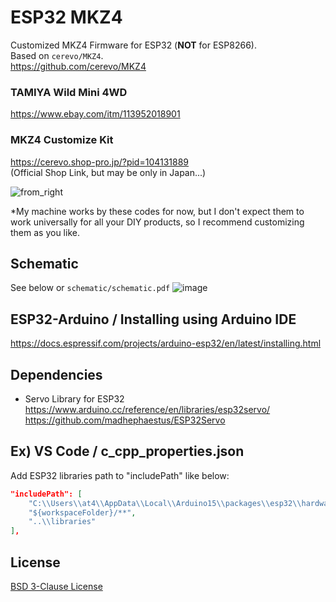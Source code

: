 # ESP32 MKZ4
Customized MKZ4 Firmware for ESP32 (**NOT** for ESP8266).  
Based on `cerevo/MKZ4`.  
https://github.com/cerevo/MKZ4  

### TAMIYA Wild Mini 4WD
https://www.ebay.com/itm/113952018901

### MKZ4 Customize Kit
https://cerevo.shop-pro.jp/?pid=104131889  
(Official Shop Link, but may be only in Japan...)   

![from_right](https://user-images.githubusercontent.com/1344010/216851982-377f2a88-b5ff-49dc-8d8b-39dc27115f64.jpg)

*My machine works by these codes for now, but I don't expect them to work universally for all your DIY products, so I recommend customizing them as you like.


## Schematic
See below or `schematic/schematic.pdf`
![image](./schematic/schematic.png)


## ESP32-Arduino / Installing using Arduino IDE

https://docs.espressif.com/projects/arduino-esp32/en/latest/installing.html


## Dependencies

- Servo Library for ESP32
https://www.arduino.cc/reference/en/libraries/esp32servo/
https://github.com/madhephaestus/ESP32Servo


## Ex) VS Code / c_cpp_properties.json

Add ESP32 libraries path to "includePath" like below:

```.vscode/c_cpp_properties.json
"includePath": [
    "C:\\Users\\at4\\AppData\\Local\\Arduino15\\packages\\esp32\\hardware\\esp32\\2.0.2\\libraries",
    "${workspaceFolder}/**",
    "..\\libraries"
],
```


## License

[BSD 3-Clause License](https://opensource.org/licenses/BSD-3-Clause)
